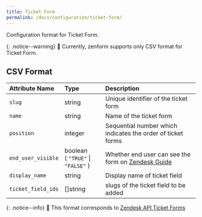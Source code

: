 ```yaml
---
title: Ticket Form
permalink: /docs/configuration/ticket-form/
---
```


Configuration format for Ticket Form.

{: .notice--warning}
:rotating_light: Currently, zenform supports only CSV format for Ticket Form.

## CSV Format

| Attribute Name     | Type                                  | Description                                                                          |
|:-------------------|:--------------------------------------|:-------------------------------------------------------------------------------------|
| `slug`             | string                                | Unique identifier of the ticket form                                                 |
| `name`             | string                                | Name of the ticket form                                                              |
| `position`         | integer                               | Sequential number which indicates the order of ticket forms                          |
| `end_user_visible` | boolean<br/>( `"TRUE"` \| `"FALSE"` ) | Whether end user can see the form on [Zendesk Guide](https://www.zendesk.com/guide/) |
| `display_name`     | string                                | Display name of ticket field                                                         |
| `ticket_field_ids` | []string                              | slugs of the ticket field to be added                                                |

{: .notice--info}
:pencil: This format corresponds to [Zendesk API Ticket Forms](https://developer.zendesk.com/rest_api/docs/core/ticket_forms)
